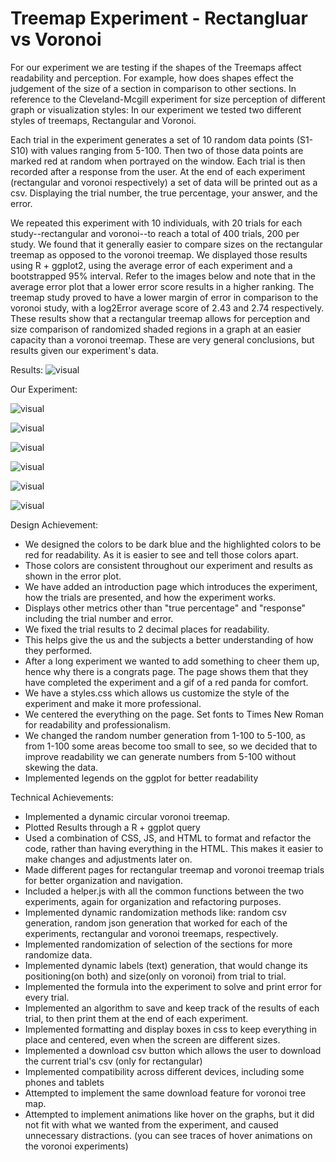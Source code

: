 # Treemap Experiment - Rectangluar vs Voronoi

For our experiment we are testing if the shapes of the Treemaps affect readability and perception. For example, how does shapes effect the judgement of the size of a section in comparison to other sections. In reference to the Cleveland-Mcgill experiment for size perception of different graph or visualization styles: In our experiment we tested two different styles of treemaps, Rectangular and Voronoi.

Each trial in the experiment generates a set of 10 random data points (S1-S10) with values ranging from 5-100. Then two of those data points are marked red at random when portrayed on the window. Each trial is then recorded after a response from the user. At the end of each experiment (rectangular and voronoi respectively) a set of data will be printed out as a csv. Displaying the trial number, the true percentage, your answer, and the error.

We repeated this experiment with 10 individuals, with 20 trials for each study--rectangular and voronoi--to reach a total of 400 trials, 200 per study. We found that it generally easier to compare sizes on the rectangular treemap as opposed to the voronoi treemap. We displayed those results using R + ggplot2, using the average error of each experiment and a bootstrapped 95% interval. Refer to the images below and note that in the average error plot that a lower error score results in a higher ranking. The treemap study proved to have a lower margin of error in comparison to the voronoi study, with a log2Error average score of 2.43 and 2.74 respectively. These results show that a rectangular treemap allows for perception and size comparison of randomized shaded regions in a graph at an easier capacity than a voronoi treemap. These are very general conclusions, but results given our experiment's data. 

Results:
![visual](Write-Up_Images/ErrorPlot.png)

Our Experiment:

![visual](Write-Up_Images/InstructionsPage.png)

![visual](Write-Up_Images/RectangleTreeMapTrial.png)

![visual](Write-Up_Images/RectangleTreeMapExample.png)

![visual](Write-Up_Images/VoronoiTreeMapTrial.png)

![visual](Write-Up_Images/VoronoiTreeMapExample.png)

![visual](Write-Up_Images/EndPage.png)


Design Achievement:
- We designed the colors to be dark blue and the highlighted colors to be red for readability. As it is easier to see and tell those colors apart.
- Those colors are consistent throughout our experiment and results as shown in the error plot.
- We have added an introduction page which introduces the experiment, how the trials are presented, and how the experiment works. 
- Displays other metrics other than "true percentage" and "response" including the trial number and error.
- We fixed the trial results to 2 decimal places for readability. 
- This helps give the us and the subjects a better understanding of how they performed.
- After a long experiment we wanted to add something to cheer them up, hence why there is a congrats page. The page shows them that they have completed the experiment and a gif of a red panda for comfort. 
- We have a styles.css which allows us customize the style of the experiment and make it more professional.
- We centered the everything on the page. Set fonts to Times New Roman for readability and professionalism.
- We changed the random number generation from 1-100 to 5-100, as from 1-100 some areas become too small to see, so we decided that to improve readability we can generate numbers from 5-100 without skewing the data. 
- Implemented legends on the ggplot for better readability

Technical Achievements:
- Implemented a dynamic circular voronoi treemap.
- Plotted Results through a R + ggplot query
- Used a combination of CSS, JS, and HTML to format and refactor the code, rather than having everything in the HTML. This makes it easier to make changes and adjustments later on.
- Made different pages for rectangular treemap and voronoi treemap trials for better organization and navigation.
- Included a helper.js with all the common functions between the two experiments, again for organization and refactoring purposes. 
- Implemented dynamic randomization methods like: random csv generation, random json generation that worked for each of the experiments, rectangular and voronoi treemaps, respectively.
- Implemented randomization of selection of the sections for more randomize data. 
- Implemented dynamic labels (text) generation, that would change its positioning(on both) and size(only on voronoi) from trial to trial. 
- Implemented the formula into the experiment to solve and print error for every trial. 
- Implemented an algorithm to save and keep track of the results of each trial, to then print them at the end of each experiment.
- Implemented formatting and display boxes in css to keep everything in place and centered, even when the screen are different sizes.
- Implemented a download csv button which allows the user to download the current trial's csv (only for rectangular)
- Implemented compatibility across different devices, including some phones and tablets
- Attempted to implement the same download feature for voronoi tree map. 
- Attempted to implement animations like hover on the graphs, but it did not fit with what we wanted from the experiment, and caused unnecessary distractions. (you can see traces of hover animations on the voronoi experiments)